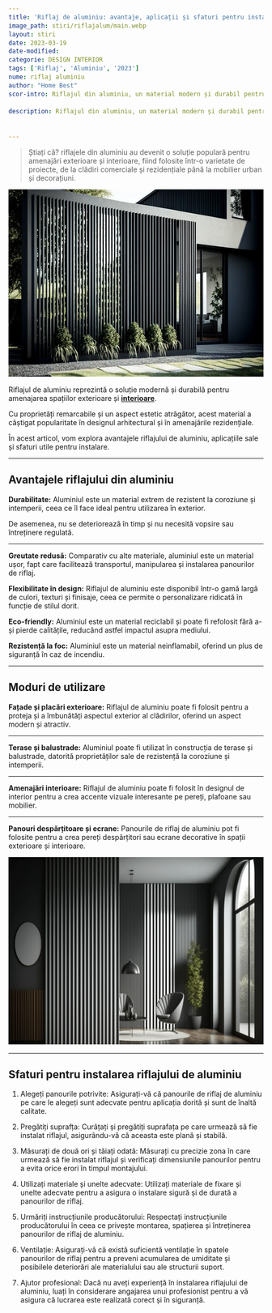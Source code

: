 ```yaml
---
title: 'Riflaj de aluminiu: avantaje, aplicații și sfaturi pentru instalare'
image_path: stiri/riflajalum/main.webp
layout: stiri
date: 2023-03-19
date-modified: 
categorie: DESIGN INTERIOR
tags: ['Riflaj', 'Aluminiu', '2023']
nume: riflaj aluminiu
author: "Home Best"
scor-intro: Riflajul din aluminiu, un material modern și durabil pentru amenajări exterioare și interioare, învățând despre avantajele sale, aplicațiile și sfaturile utile pentru instalare.

description: Riflajul din aluminiu, un material modern și durabil pentru amenajări exterioare și interioare, învățând despre avantajele sale, aplicațiile și sfaturile utile pentru instalare.


---
```


>Știați că? riflajele din aluminiu au devenit o soluție populară pentru amenajări exterioare și interioare, fiind folosite într-o varietate de proiecte, de la clădiri comerciale și rezidențiale până la mobilier urban și decorațiuni.

<img src="/assets/images/stiri/riflajalum/2.webp" width="740" height="370" alt="{{ page.title }}">

Riflajul de aluminiu reprezintă o soluție modernă și durabilă pentru amenajarea spațiilor exterioare și **[interioare]({{site.url}}/stiri/riflaj-cum-sa-iti-faci-singur-ieftin/)**. 

Cu proprietăți remarcabile și un aspect estetic atrăgător, acest material a câștigat popularitate în designul arhitectural și în amenajările rezidențiale. 

În acest articol, vom explora avantajele riflajului de aluminiu, aplicațiile sale și sfaturi utile pentru instalare.

---
## Avantajele riflajului din aluminiu

**Durabilitate:** Aluminiul este un material extrem de rezistent la coroziune și intemperii, ceea ce îl face ideal pentru utilizarea în exterior. 

De asemenea, nu se deteriorează în timp și nu necesită vopsire sau întreținere regulată.

---

**Greutate redusă:** Comparativ cu alte materiale, aluminiul este un material ușor, fapt care facilitează transportul, manipularea și instalarea panourilor de riflaj.

**Flexibilitate în design:** Riflajul de aluminiu este disponibil într-o gamă largă de culori, texturi și finisaje, ceea ce permite o personalizare ridicată în funcție de stilul dorit.

**Eco-friendly:** Aluminiul este un material reciclabil și poate fi refolosit fără a-și pierde calitățile, reducând astfel impactul asupra mediului.

**Rezistență la foc:** Aluminiul este un material neinflamabil, oferind un plus de siguranță în caz de incendiu.

---
## Moduri de utilizare

**Fațade și placări exterioare:** Riflajul de aluminiu poate fi folosit pentru a proteja și a îmbunătăți aspectul exterior al clădirilor, oferind un aspect modern și atractiv.

---

**Terase și balustrade:** Aluminiul poate fi utilizat în construcția de terase și balustrade, datorită proprietăților sale de rezistență la coroziune și intemperii.

---

**Amenajări interioare:** Riflajul de aluminiu poate fi folosit în designul de interior pentru a crea accente vizuale interesante pe pereți, plafoane sau mobilier.

---

**Panouri despărțitoare și ecrane:** Panourile de riflaj de aluminiu pot fi folosite pentru a crea pereți despărțitori sau ecrane decorative în spații exterioare și interioare.

<img src="/assets/images/stiri/riflajalum/1.webp" width="740" height="370" alt="{{ page.title }}">

---
## Sfaturi pentru instalarea riflajului de aluminiu

1. Alegeți panourile potrivite: Asigurați-vă că panourile de riflaj de aluminiu pe care le alegeți sunt adecvate pentru aplicația dorită și sunt de înaltă calitate.

2. Pregătiți suprafța: Curățați și pregătiți suprafața pe care urmează să fie instalat riflajul, asigurându-vă că aceasta este plană și stabilă.

3. Măsurați de două ori și tăiați odată: Măsurați cu precizie zona în care urmează să fie instalat riflajul și verificați dimensiunile panourilor pentru a evita orice erori în timpul montajului.

4. Utilizați materiale și unelte adecvate: Utilizați materiale de fixare și unelte adecvate pentru a asigura o instalare sigură și de durată a panourilor de riflaj.

5. Urmăriți instrucțiunile producătorului: Respectați instrucțiunile producătorului în ceea ce privește montarea, spațierea și întreținerea panourilor de riflaj de aluminiu.

6. Ventilație: Asigurați-vă că există suficientă ventilație în spatele panourilor de riflaj pentru a preveni acumularea de umiditate și posibilele deteriorări ale materialului sau ale structurii suport.

7. Ajutor profesional: Dacă nu aveți experiență în instalarea riflajului de aluminiu, luați în considerare angajarea unui profesionist pentru a vă asigura că lucrarea este realizată corect și în siguranță.

